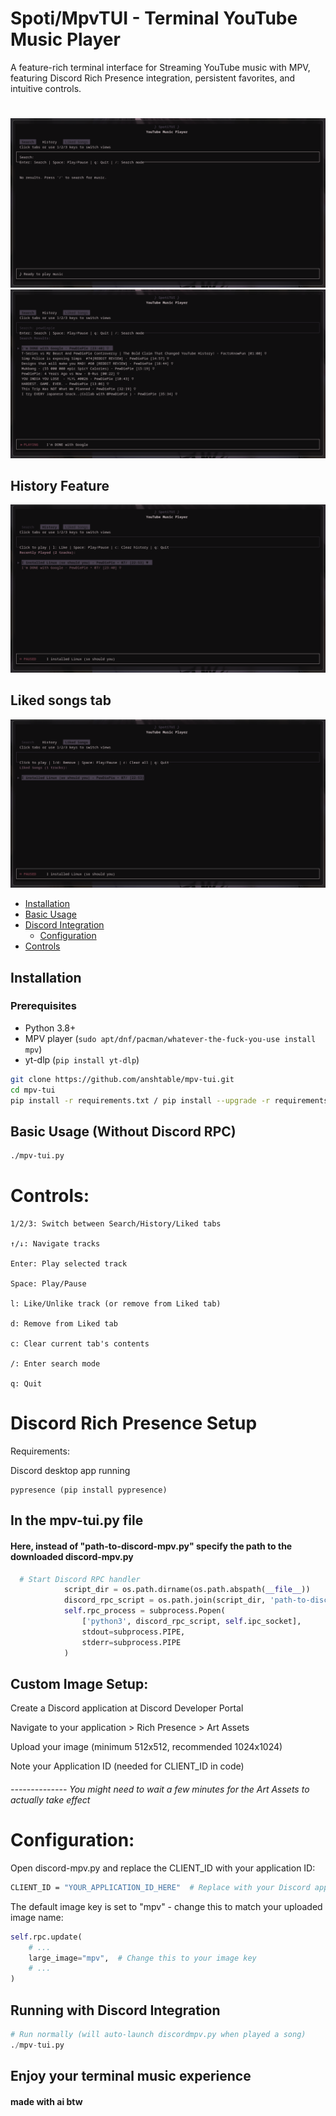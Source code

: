 # Spoti/MpvTUI - Terminal YouTube Music Player
 A feature-rich terminal interface for Streaming YouTube music with MPV, featuring Discord Rich Presence integration, persistent favorites, and intuitive controls.

# 

![Demo Screenshot](search.png)
![search](yt-dlp-list.png)


## History Feature

![History feature](history-feature.png)

## Liked songs tab 

![liked songs tab](liked-songs.png)

- [Installation](#installation)
- [Basic Usage](#basic-usage-without-discord-rpc)
- [Discord Integration](#discord-rich-presence-setup)
  - [Configuration](#configuration)
- [Controls](#controls)

## Installation

### Prerequisites
- Python 3.8+
- MPV player (`sudo apt/dnf/pacman/whatever-the-fuck-you-use install mpv`)
- yt-dlp (`pip install yt-dlp`)

```bash
git clone https://github.com/anshtable/mpv-tui.git
cd mpv-tui
pip install -r requirements.txt / pip install --upgrade -r requirements.txt
```

## Basic Usage (Without Discord RPC)
```bash
./mpv-tui.py
```

# Controls:

    1/2/3: Switch between Search/History/Liked tabs

    ↑/↓: Navigate tracks

    Enter: Play selected track

    Space: Play/Pause

    l: Like/Unlike track (or remove from Liked tab)

    d: Remove from Liked tab

    c: Clear current tab's contents

    /: Enter search mode

    q: Quit

# Discord Rich Presence Setup
Requirements:

   Discord desktop app running

    pypresence (pip install pypresence)


## In the mpv-tui.py file 
#### Here, instead of "path-to-discord-mpv.py" specify the path to the downloaded discord-mpv.py
```python
  # Start Discord RPC handler
            script_dir = os.path.dirname(os.path.abspath(__file__))
            discord_rpc_script = os.path.join(script_dir, 'path-to-discordmpv.py')
            self.rpc_process = subprocess.Popen(
                ['python3', discord_rpc_script, self.ipc_socket],
                stdout=subprocess.PIPE,
                stderr=subprocess.PIPE
            )
```

## Custom Image Setup:

  Create a Discord application at Discord Developer Portal

  
  Navigate to your application > Rich Presence > Art Assets

  Upload your image (minimum 512x512, recommended 1024x1024)

  Note your Application ID (needed for CLIENT_ID in code)

######  -------------- You might need to wait a few minutes for the Art Assets to actually take effect

#  Configuration:

  Open discord-mpv.py and replace the CLIENT_ID with your application ID:

  ```bash
  CLIENT_ID = "YOUR_APPLICATION_ID_HERE"  # Replace with your Discord app ID
```

The default image key is set to "mpv" - change this to match your uploaded image name:

```python
self.rpc.update(
    # ...
    large_image="mpv",  # Change this to your image key
    # ...
)
```


## Running with Discord Integration

```python
# Run normally (will auto-launch discordmpv.py when played a song)
./mpv-tui.py
```

## Enjoy your terminal music experience


#### made with ai btw

